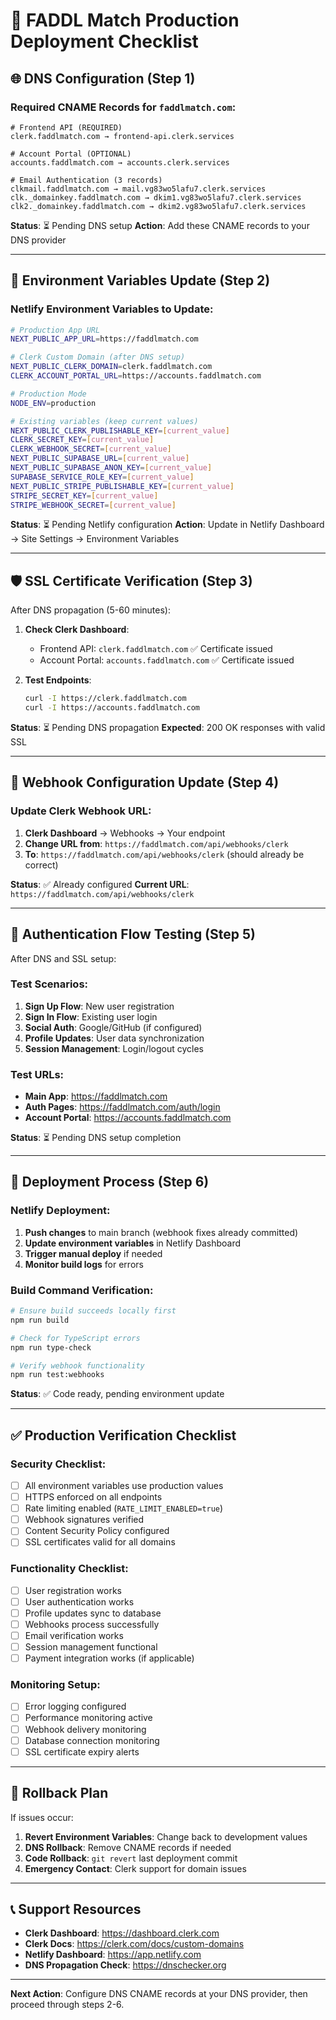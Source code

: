 # 🚀 FADDL Match Production Deployment Checklist

## 🌐 DNS Configuration (Step 1)

### Required CNAME Records for `faddlmatch.com`:

```dns
# Frontend API (REQUIRED)
clerk.faddlmatch.com → frontend-api.clerk.services

# Account Portal (OPTIONAL) 
accounts.faddlmatch.com → accounts.clerk.services

# Email Authentication (3 records)
clkmail.faddlmatch.com → mail.vg83wo5lafu7.clerk.services
clk._domainkey.faddlmatch.com → dkim1.vg83wo5lafu7.clerk.services  
clk2._domainkey.faddlmatch.com → dkim2.vg83wo5lafu7.clerk.services
```

**Status**: ⏳ Pending DNS setup
**Action**: Add these CNAME records to your DNS provider

---

## 🔐 Environment Variables Update (Step 2)

### Netlify Environment Variables to Update:

```bash
# Production App URL
NEXT_PUBLIC_APP_URL=https://faddlmatch.com

# Clerk Custom Domain (after DNS setup)
NEXT_PUBLIC_CLERK_DOMAIN=clerk.faddlmatch.com
CLERK_ACCOUNT_PORTAL_URL=https://accounts.faddlmatch.com

# Production Mode
NODE_ENV=production

# Existing variables (keep current values)
NEXT_PUBLIC_CLERK_PUBLISHABLE_KEY=[current_value]
CLERK_SECRET_KEY=[current_value] 
CLERK_WEBHOOK_SECRET=[current_value]
NEXT_PUBLIC_SUPABASE_URL=[current_value]
NEXT_PUBLIC_SUPABASE_ANON_KEY=[current_value]
SUPABASE_SERVICE_ROLE_KEY=[current_value]
NEXT_PUBLIC_STRIPE_PUBLISHABLE_KEY=[current_value]
STRIPE_SECRET_KEY=[current_value]
STRIPE_WEBHOOK_SECRET=[current_value]
```

**Status**: ⏳ Pending Netlify configuration
**Action**: Update in Netlify Dashboard → Site Settings → Environment Variables

---

## 🛡️ SSL Certificate Verification (Step 3)

After DNS propagation (5-60 minutes):

1. **Check Clerk Dashboard**: 
   - Frontend API: `clerk.faddlmatch.com` ✅ Certificate issued
   - Account Portal: `accounts.faddlmatch.com` ✅ Certificate issued

2. **Test Endpoints**:
   ```bash
   curl -I https://clerk.faddlmatch.com
   curl -I https://accounts.faddlmatch.com
   ```

**Status**: ⏳ Pending DNS propagation
**Expected**: 200 OK responses with valid SSL

---

## 🔗 Webhook Configuration Update (Step 4)

### Update Clerk Webhook URL:

1. **Clerk Dashboard** → Webhooks → Your endpoint
2. **Change URL from**: `https://faddlmatch.com/api/webhooks/clerk`  
3. **To**: `https://faddlmatch.com/api/webhooks/clerk` (should already be correct)

**Status**: ✅ Already configured
**Current URL**: `https://faddlmatch.com/api/webhooks/clerk`

---

## 🧪 Authentication Flow Testing (Step 5)

After DNS and SSL setup:

### Test Scenarios:
1. **Sign Up Flow**: New user registration
2. **Sign In Flow**: Existing user login  
3. **Social Auth**: Google/GitHub (if configured)
4. **Profile Updates**: User data synchronization
5. **Session Management**: Login/logout cycles

### Test URLs:
- **Main App**: https://faddlmatch.com
- **Auth Pages**: https://faddlmatch.com/auth/login
- **Account Portal**: https://accounts.faddlmatch.com

**Status**: ⏳ Pending DNS setup completion

---

## 🔄 Deployment Process (Step 6)

### Netlify Deployment:
1. **Push changes** to main branch (webhook fixes already committed)
2. **Update environment variables** in Netlify Dashboard
3. **Trigger manual deploy** if needed
4. **Monitor build logs** for errors

### Build Command Verification:
```bash
# Ensure build succeeds locally first
npm run build

# Check for TypeScript errors
npm run type-check

# Verify webhook functionality  
npm run test:webhooks
```

**Status**: ✅ Code ready, pending environment update

---

## ✅ Production Verification Checklist

### Security Checklist:
- [ ] All environment variables use production values
- [ ] HTTPS enforced on all endpoints
- [ ] Rate limiting enabled (`RATE_LIMIT_ENABLED=true`)
- [ ] Webhook signatures verified
- [ ] Content Security Policy configured
- [ ] SSL certificates valid for all domains

### Functionality Checklist:
- [ ] User registration works
- [ ] User authentication works  
- [ ] Profile updates sync to database
- [ ] Webhooks process successfully
- [ ] Email verification works
- [ ] Session management functional
- [ ] Payment integration works (if applicable)

### Monitoring Setup:
- [ ] Error logging configured
- [ ] Performance monitoring active
- [ ] Webhook delivery monitoring
- [ ] Database connection monitoring
- [ ] SSL certificate expiry alerts

---

## 🚨 Rollback Plan

If issues occur:

1. **Revert Environment Variables**: Change back to development values
2. **DNS Rollback**: Remove CNAME records if needed
3. **Code Rollback**: `git revert` last deployment commit
4. **Emergency Contact**: Clerk support for domain issues

---

## 📞 Support Resources

- **Clerk Dashboard**: https://dashboard.clerk.com
- **Clerk Docs**: https://clerk.com/docs/custom-domains
- **Netlify Dashboard**: https://app.netlify.com
- **DNS Propagation Check**: https://dnschecker.org

---

**Next Action**: Configure DNS CNAME records at your DNS provider, then proceed through steps 2-6.
